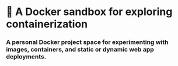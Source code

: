 # 🐳 A Docker sandbox for exploring containerization

### A personal Docker project space for experimenting with images, containers, and static or dynamic web app deployments.